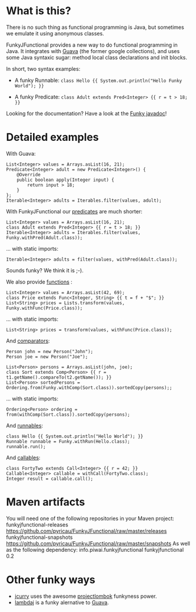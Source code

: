 # What is this?

There is no such thing as functional programming is Java, but sometimes we emulate it using anonymous classes.

FunkyJFunctional provides a new way to do functional programming in Java. It integrates with [Guava](http://code.google.com/p/guava-libraries/) (the former google collections), and uses some Java syntaxic sugar: method local class declarations and init blocks.

In short, two syntax examples:

* A funky Runnable: ```class Hello {{ System.out.println("Hello Funky World"); }}```

* A funky Predicate: ```class Adult extends Pred<Integer> {{ r = t > 18; }}```

Looking for the documentation? Have a look at the <a href="http://pyricau.github.com/FunkyJFunctional/javadoc/snapshot/info/piwai/funkyjfunctional/Funky.html">Funky javadoc</a>!

# Detailed examples

With Guava:

	List<Integer> values = Arrays.asList(16, 21);
	Predicate<Integer> adult = new Predicate<Integer>() {
		@Override
		public boolean apply(Integer input) {
			return input > 18;
		}
	};
	Iterable<Integer> adults = Iterables.filter(values, adult);
	
With FunkyJFunctional our [predicates](https://github.com/pyricau/FunkyJFunctional/blob/master/src/test/java/info/piwai/funkyjfunctional/apitest/PredTest.java) are much shorter:
	
	List<Integer> values = Arrays.asList(16, 21);
	class Adult extends Pred<Integer> {{ r = t > 18; }}
	Iterable<Integer> adults = Iterables.filter(values, Funky.withPred(Adult.class));
	
... with static imports:
	
	Iterable<Integer> adults = filter(values, withPred(Adult.class));
	
Sounds funky? We think it is ;-). 
	
We also provide  [functions](https://github.com/pyricau/FunkyJFunctional/blob/master/src/test/java/info/piwai/funkyjfunctional/apitest/FuncTest.java) :

	List<Integer> values = Arrays.asList(42, 69);
	class Price extends Func<Integer, String> {{ t = f + "$"; }}
	List<String> prices = Lists.transform(values, Funky.withFunc(Price.class));

... with static imports:

	List<String> prices = transform(values, withFunc(Price.class));
	
And [comparators](https://github.com/pyricau/FunkyJFunctional/blob/master/src/test/java/info/piwai/funkyjfunctional/apitest/CompTest.java):

	Person john = new Person("John");
	Person joe = new Person("Joe");
	
	List<Person> persons = Arrays.asList(john, joe);
	class Sort extends Comp<Person> {{ r = t1.getName().compareTo(t2.getName()); }}
	List<Person> sortedPersons = Ordering.from(Funky.withComp(Sort.class)).sortedCopy(persons);;
	
... with static imports:
	
	Ordering<Person> ordering = from(withComp(Sort.class)).sortedCopy(persons);
	
And [runnables](https://github.com/pyricau/FunkyJFunctional/blob/master/src/test/java/info/piwai/funkyjfunctional/apitest/RunTest.java):

    class Hello {{ System.out.println("Hello World"); }}
    Runnable runnable = Funky.withRun(Hello.class);
    runnable.run();
    
And [callables](https://github.com/pyricau/FunkyJFunctional/blob/master/src/test/java/info/piwai/funkyjfunctional/apitest/CallTest.java):

    class FortyTwo extends Call<Integer> {{ r = 42; }}
    Callable<Integer> callable = withCall(FortyTwo.class);
    Integer result = callable.call();
    
# Maven artifacts

You will need one of the following repositories in your Maven project:
	<repositories>
		<repository>
			<id>funkyjfunctional-releases</id>
			<url>https://github.com/pyricau/FunkyJFunctional/raw/master/releases</url>
		</repository>
		<repository>
			<id>funkyjfunctional-snapshots</id>
			<url>https://github.com/pyricau/FunkyJFunctional/raw/master/snapshots</url>
		</repository>
	</repositories>
As well as the following dependency:
	<dependency>
		<groupId>info.piwai.funkyjfunctional</groupId>
		<artifactId>funkyjfunctional</artifactId>
		<version>0.2</version>
	</dependency>	

# Other funky ways 

* [jcurry](http://code.google.com/p/jcurry/) uses the awesome [projectlombok](http://projectlombok.org/) funkyness power.
* [lambdaj](http://code.google.com/p/lambdaj/) is a funky alernative to [Guava](http://code.google.com/p/guava-libraries/).
